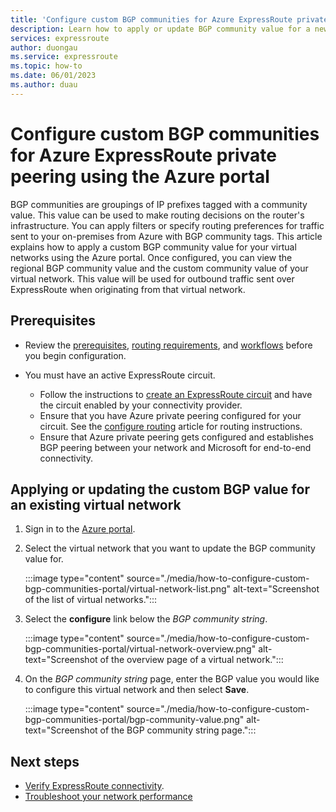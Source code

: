```yaml
---
title: 'Configure custom BGP communities for Azure ExpressRoute private peering using the Azure portal'
description: Learn how to apply or update BGP community value for a new or an existing virtual network using the Azure portal.
services: expressroute
author: duongau
ms.service: expressroute
ms.topic: how-to
ms.date: 06/01/2023
ms.author: duau
---
```


# Configure custom BGP communities for Azure ExpressRoute private peering using the Azure portal

BGP communities are groupings of IP prefixes tagged with a community value. This value can be used to make routing decisions on the router's infrastructure. You can apply filters or specify routing preferences for traffic sent to your on-premises from Azure with BGP community tags. This article explains how to apply a custom BGP community value for your virtual networks using the Azure portal. Once configured, you can view the regional BGP community value and the custom community value of your virtual network. This value will be used for outbound traffic sent over ExpressRoute when originating from that virtual network.

## Prerequisites

* Review the [prerequisites](expressroute-prerequisites.md), [routing requirements](expressroute-routing.md), and [workflows](expressroute-workflows.md) before you begin configuration.

* You must have an active ExpressRoute circuit. 
  * Follow the instructions to [create an ExpressRoute circuit](expressroute-howto-circuit-arm.md) and have the circuit enabled by your connectivity provider. 
  * Ensure that you have Azure private peering configured for your circuit. See the [configure routing](expressroute-howto-routing-arm.md) article for routing instructions. 
  * Ensure that Azure private peering gets configured and establishes BGP peering between your network and Microsoft for end-to-end connectivity.
  
## Applying or updating the custom BGP value for an existing virtual network

1. Sign in to the [Azure portal](https://portal.azure.com/).

1. Select the virtual network that you want to update the BGP community value for.

    :::image type="content" source="./media/how-to-configure-custom-bgp-communities-portal/virtual-network-list.png" alt-text="Screenshot of the list of virtual networks.":::

1. Select the **configure** link below the *BGP community string*.

    :::image type="content" source="./media/how-to-configure-custom-bgp-communities-portal/virtual-network-overview.png" alt-text="Screenshot of the overview page of a virtual network.":::

1. On the *BGP community string* page, enter the BGP value you would like to configure this virtual network and then select **Save**.

    :::image type="content" source="./media/how-to-configure-custom-bgp-communities-portal/bgp-community-value.png" alt-text="Screenshot of the BGP community string page.":::
 

## Next steps

- [Verify ExpressRoute connectivity](expressroute-troubleshooting-expressroute-overview.md).
- [Troubleshoot your network performance](expressroute-troubleshooting-network-performance.md)
